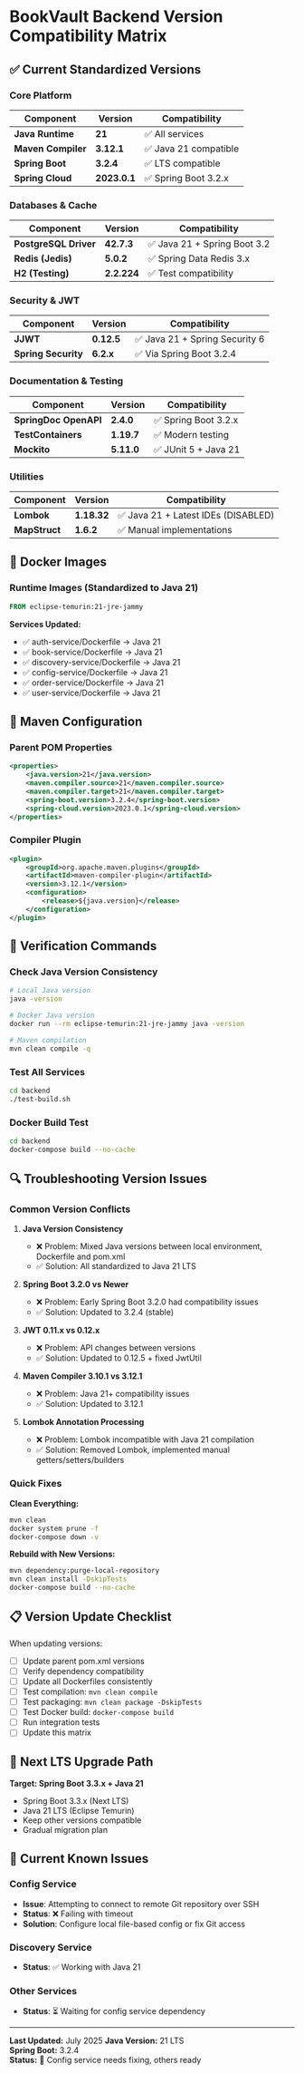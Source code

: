 # BookVault Backend Version Compatibility Matrix

## ✅ Current Standardized Versions

### Core Platform
| Component | Version | Compatibility |
|-----------|---------|---------------|
| **Java Runtime** | **21** | ✅ All services |
| **Maven Compiler** | **3.12.1** | ✅ Java 21 compatible |
| **Spring Boot** | **3.2.4** | ✅ LTS compatible |
| **Spring Cloud** | **2023.0.1** | ✅ Spring Boot 3.2.x |

### Databases & Cache
| Component | Version | Compatibility |
|-----------|---------|---------------|
| **PostgreSQL Driver** | **42.7.3** | ✅ Java 21 + Spring Boot 3.2 |
| **Redis (Jedis)** | **5.0.2** | ✅ Spring Data Redis 3.x |
| **H2 (Testing)** | **2.2.224** | ✅ Test compatibility |

### Security & JWT
| Component | Version | Compatibility |
|-----------|---------|---------------|
| **JJWT** | **0.12.5** | ✅ Java 21 + Spring Security 6 |
| **Spring Security** | **6.2.x** | ✅ Via Spring Boot 3.2.4 |

### Documentation & Testing
| Component | Version | Compatibility |
|-----------|---------|---------------|
| **SpringDoc OpenAPI** | **2.4.0** | ✅ Spring Boot 3.2.x |
| **TestContainers** | **1.19.7** | ✅ Modern testing |
| **Mockito** | **5.11.0** | ✅ JUnit 5 + Java 21 |

### Utilities
| Component | Version | Compatibility |
|-----------|---------|---------------|
| **Lombok** | **1.18.32** | ✅ Java 21 + Latest IDEs (DISABLED) |
| **MapStruct** | **1.6.2** | ✅ Manual implementations |

## 🐳 Docker Images

### Runtime Images (Standardized to Java 21)
```dockerfile
FROM eclipse-temurin:21-jre-jammy
```

**Services Updated:**
- ✅ auth-service/Dockerfile → Java 21
- ✅ book-service/Dockerfile → Java 21  
- ✅ discovery-service/Dockerfile → Java 21
- ✅ config-service/Dockerfile → Java 21
- ✅ order-service/Dockerfile → Java 21
- ✅ user-service/Dockerfile → Java 21

## 🔧 Maven Configuration

### Parent POM Properties
```xml
<properties>
    <java.version>21</java.version>
    <maven.compiler.source>21</maven.compiler.source>
    <maven.compiler.target>21</maven.compiler.target>
    <spring-boot.version>3.2.4</spring-boot.version>
    <spring-cloud.version>2023.0.1</spring-cloud.version>
</properties>
```

### Compiler Plugin
```xml
<plugin>
    <groupId>org.apache.maven.plugins</groupId>
    <artifactId>maven-compiler-plugin</artifactId>
    <version>3.12.1</version>
    <configuration>
        <release>${java.version}</release>
    </configuration>
</plugin>
```

## 🚀 Verification Commands

### Check Java Version Consistency
```bash
# Local Java version
java -version

# Docker Java version
docker run --rm eclipse-temurin:21-jre-jammy java -version

# Maven compilation
mvn clean compile -q
```

### Test All Services
```bash
cd backend
./test-build.sh
```

### Docker Build Test
```bash
cd backend
docker-compose build --no-cache
```

## 🔍 Troubleshooting Version Issues

### Common Version Conflicts

1. **Java Version Consistency**
   - ❌ Problem: Mixed Java versions between local environment, Dockerfile and pom.xml
   - ✅ Solution: All standardized to Java 21 LTS

2. **Spring Boot 3.2.0 vs Newer**
   - ❌ Problem: Early Spring Boot 3.2.0 had compatibility issues
   - ✅ Solution: Updated to 3.2.4 (stable)

3. **JWT 0.11.x vs 0.12.x**
   - ❌ Problem: API changes between versions
   - ✅ Solution: Updated to 0.12.5 + fixed JwtUtil

4. **Maven Compiler 3.10.1 vs 3.12.1**
   - ❌ Problem: Java 21+ compatibility issues
   - ✅ Solution: Updated to 3.12.1

5. **Lombok Annotation Processing**
   - ❌ Problem: Lombok incompatible with Java 21 compilation
   - ✅ Solution: Removed Lombok, implemented manual getters/setters/builders

### Quick Fixes

**Clean Everything:**
```bash
mvn clean
docker system prune -f
docker-compose down -v
```

**Rebuild with New Versions:**
```bash
mvn dependency:purge-local-repository
mvn clean install -DskipTests
docker-compose build --no-cache
```

## 📋 Version Update Checklist

When updating versions:

- [ ] Update parent pom.xml versions
- [ ] Verify dependency compatibility
- [ ] Update all Dockerfiles consistently  
- [ ] Test compilation: `mvn clean compile`
- [ ] Test packaging: `mvn clean package -DskipTests`
- [ ] Test Docker build: `docker-compose build`
- [ ] Run integration tests
- [ ] Update this matrix

## 🎯 Next LTS Upgrade Path

**Target: Spring Boot 3.3.x + Java 21**
- Spring Boot 3.3.x (Next LTS)
- Java 21 LTS (Eclipse Temurin)
- Keep other versions compatible
- Gradual migration plan

## 🚨 Current Known Issues

### Config Service
- **Issue**: Attempting to connect to remote Git repository over SSH
- **Status**: ❌ Failing with timeout
- **Solution**: Configure local file-based config or fix Git access

### Discovery Service  
- **Status**: ✅ Working with Java 21

### Other Services
- **Status**: ⏳ Waiting for config service dependency

---
**Last Updated:** July 2025
**Java Version:** 21 LTS  
**Spring Boot:** 3.2.4  
**Status:** 🔧 Config service needs fixing, others ready 